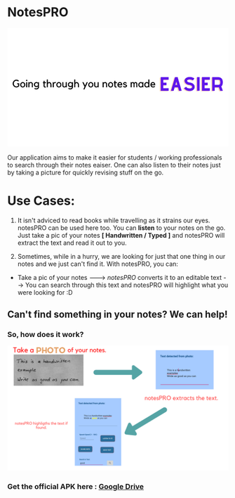 # NotesPRO
![l](https://github.com/adz0612/NotesPRO/blob/master/logo%26icons/Going%20through%20you%20notes%20made.png)


Our application aims to make it easier for students / working professionals to search through their notes eaiser. 
One can also listen to their notes just by taking a picture for quickly revising stuff on the go.

# Use Cases:

1. It isn't adviced to read books while travelling as it strains our eyes. notesPRO can be used here too. You can **listen** to your notes on the go. Just take a pic of your notes 
**[ Handwritten / Typed ]** and notesPRO will extract the text and read it out to you.

2. Sometimes, while in a hurry, we are looking for just that one thing in our notes and we just can't find it. With notesPRO, you can: 

* Take a pic of your notes ---> *notesPRO* converts it to an editable text --> You can search through this text and notesPRO will highlight what you were looking for :D


## Can't find something in your notes? We can help!
### So, how does it work?

![l](https://github.com/adz0612/NotesPRO/blob/master/logo%26icons/Take%20a.png)





### Get the official APK here : [Google Drive](https://drive.google.com/file/d/1lejEekUWp9RGuE16YmmEM12jU4guA7lC/view?usp=sharing)
